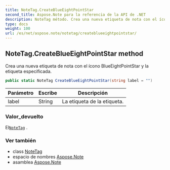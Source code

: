 ```yaml
---
title: NoteTag.CreateBlueEightPointStar
second_title: Aspose.Note para la referencia de la API de .NET
description: NoteTag método. Crea una nueva etiqueta de nota con el ícono BlueEightPointStar y la etiqueta especificada.
type: docs
weight: 100
url: /es/net/aspose.note/notetag/createblueeightpointstar/
---
```

## NoteTag.CreateBlueEightPointStar method

Crea una nueva etiqueta de nota con el ícono BlueEightPointStar y la etiqueta especificada.

```csharp
public static NoteTag CreateBlueEightPointStar(string label = "")
```

| Parámetro | Escribe | Descripción |
| --- | --- | --- |
| label | String | La etiqueta de la etiqueta. |

### Valor_devuelto

El[`NoteTag`](../) .

### Ver también

* class [NoteTag](../)
* espacio de nombres [Aspose.Note](../../notetag/)
* asamblea [Aspose.Note](../../../)



